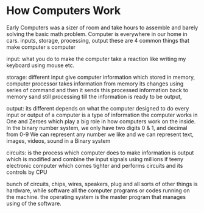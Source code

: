 # How Computers Work

Early Computers was a sizer of room and take hours to assemble and barely solving the basic math problem.
Computer is everywhere in our home in cars.
inputs, storage, processing, output these are 4 common things that make computer s computer 

input: what you do to make the computer take a reaction like writing my keyboard using mouse etc.

storage:  different input  give computer information which stored in memory, computer processor takes information from memory  its changes using series of command and then it sends this processed information back to memory sand still processing  till the information is ready to be output,

output: its different depends on what the computer designed to do 
every input or output of a computer is a type of information 
the computer works in One and Zeroes which play a big role in how computers work on the inside.
In the binary number system, we only have two digits 0 & 1, and decimal from 0-9 
We can represent any number we like and we can represent text, images, videos, sound  in a Binary system

circuits: is the process which computer does to make information is output which is modified and combine the input signals using millions if teeny electronic computer which comes tighter and performs circuits and its controls by CPU

bunch of circuits, chips, wires, speakers, plug and all sorts of other things is hardware, while software all the computer programs or codes running on the machine.
the operating system is the master program that manages using of the software.
